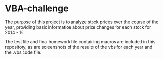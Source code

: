 # VBA-challenge

The purpose of this project is to analyze stock prices over the course of the year, providing basic information about price changes for each stock for 2014 - 16.

The test file and final homework file containing macros are included in this repository, as are screenshots of the results of the vbs for each year and the .vbs code file.
